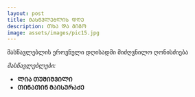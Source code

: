 ```yaml
---
layout: post
title: ᲛᲐᲡᲬᲕᲚᲔᲑᲚᲘᲡ ᲓᲦᲔ
description: ᲗᲮᲐ ᲓᲐ ᲒᲘᲒᲝ
image: assets/images/pic15.jpg
---
```


მასწავლებლის ეროვნული დღისადმი მიძღვნილო ღონისძიება

*მასწავლებლები:* 

- **ᲚᲘᲐ ᲗᲣᲨᲘᲨᲕᲘᲚᲘ**
- **ᲗᲘᲜᲐᲗᲘᲜ ᲛᲐᲘᲡᲣᲠᲐᲫᲔ**